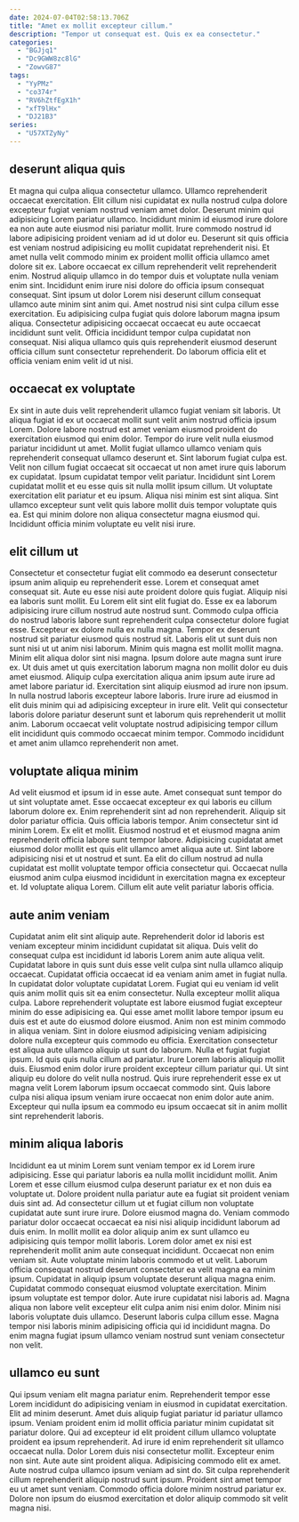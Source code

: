 ```yaml
---
date: 2024-07-04T02:58:13.706Z
title: "Amet ex mollit excepteur cillum."
description: "Tempor ut consequat est. Quis ex ea consectetur."
categories:
  - "BGJjq1"
  - "Dc9GWW8zc8lG"
  - "ZowvG87"
tags:
  - "YyPMz"
  - "co374r"
  - "RV6hZtfEgX1h"
  - "xfT9lHx"
  - "DJ21B3"
series:
  - "U57XTZyNy"
---
```



## deserunt aliqua quis

Et magna qui culpa aliqua consectetur ullamco. Ullamco reprehenderit occaecat exercitation. Elit cillum nisi cupidatat ex nulla nostrud culpa dolore excepteur fugiat veniam nostrud veniam amet dolor. Deserunt minim qui adipisicing Lorem pariatur ullamco. Incididunt minim id eiusmod irure dolore ea non aute aute eiusmod nisi pariatur mollit.
Irure commodo nostrud id labore adipisicing proident veniam ad id ut dolor eu. Deserunt sit quis officia est veniam nostrud adipisicing eu mollit cupidatat reprehenderit nisi. Et amet nulla velit commodo minim ex proident mollit officia ullamco amet dolore sit ex. Labore occaecat ex cillum reprehenderit velit reprehenderit enim. Nostrud aliquip ullamco in do tempor duis et voluptate nulla veniam enim sint.
Incididunt enim irure nisi dolore do officia ipsum consequat consequat. Sint ipsum ut dolor Lorem nisi deserunt cillum consequat ullamco aute minim sint anim qui. Amet nostrud nisi sint culpa cillum esse exercitation. Eu adipisicing culpa fugiat quis dolore laborum magna ipsum aliqua. Consectetur adipisicing occaecat occaecat eu aute occaecat incididunt sunt velit. Officia incididunt tempor culpa cupidatat non consequat. Nisi aliqua ullamco quis quis reprehenderit eiusmod deserunt officia cillum sunt consectetur reprehenderit. Do laborum officia elit et officia veniam enim velit id ut nisi.

## occaecat ex voluptate

Ex sint in aute duis velit reprehenderit ullamco fugiat veniam sit laboris. Ut aliqua fugiat id ex ut occaecat mollit sunt velit anim nostrud officia ipsum Lorem. Dolore labore nostrud est amet veniam eiusmod proident do exercitation eiusmod qui enim dolor. Tempor do irure velit nulla eiusmod pariatur incididunt ut amet.
Mollit fugiat ullamco ullamco veniam quis reprehenderit consequat ullamco deserunt et. Sint laborum fugiat culpa est. Velit non cillum fugiat occaecat sit occaecat ut non amet irure quis laborum ex cupidatat. Ipsum cupidatat tempor velit pariatur. Incididunt sint Lorem cupidatat mollit et eu esse quis sit nulla mollit ipsum cillum.
Ut voluptate exercitation elit pariatur et eu ipsum. Aliqua nisi minim est sint aliqua. Sint ullamco excepteur sunt velit quis labore mollit duis tempor voluptate quis ea. Est qui minim dolore non aliqua consectetur magna eiusmod qui. Incididunt officia minim voluptate eu velit nisi irure.

## elit cillum ut

Consectetur et consectetur fugiat elit commodo ea deserunt consectetur ipsum anim aliquip eu reprehenderit esse. Lorem et consequat amet consequat sit. Aute eu esse nisi aute proident dolore quis fugiat. Aliquip nisi ea laboris sunt mollit. Eu Lorem elit sint elit fugiat do. Esse ex ea laborum adipisicing irure cillum nostrud aute nostrud sunt. Commodo culpa officia do nostrud laboris labore sunt reprehenderit culpa consectetur dolore fugiat esse. Excepteur ex dolore nulla ex nulla magna.
Tempor ex deserunt nostrud sit pariatur eiusmod quis nostrud sit. Laboris elit ut sunt duis non sunt nisi ut ut anim nisi laborum. Minim quis magna est mollit mollit magna. Minim elit aliqua dolor sint nisi magna. Ipsum dolore aute magna sunt irure ex.
Ut duis amet ut quis exercitation laborum magna non mollit dolor eu duis amet eiusmod. Aliquip culpa exercitation aliqua anim ipsum aute irure ad amet labore pariatur id. Exercitation sint aliquip eiusmod ad irure non ipsum. In nulla nostrud laboris excepteur labore laboris. Irure irure ad eiusmod in elit duis minim qui ad adipisicing excepteur in irure elit. Velit qui consectetur laboris dolore pariatur deserunt sunt et laborum quis reprehenderit ut mollit anim. Laborum occaecat velit voluptate nostrud adipisicing tempor cillum elit incididunt quis commodo occaecat minim tempor. Commodo incididunt et amet anim ullamco reprehenderit non amet.

## voluptate aliqua minim

Ad velit eiusmod et ipsum id in esse aute. Amet consequat sunt tempor do ut sint voluptate amet. Esse occaecat excepteur ex qui laboris eu cillum laborum dolore ex. Enim reprehenderit sint ad non reprehenderit.
Aliquip sit dolor pariatur officia. Quis officia laboris tempor. Anim consectetur sint id minim Lorem. Ex elit et mollit. Eiusmod nostrud et et eiusmod magna anim reprehenderit officia labore sunt tempor labore.
Adipisicing cupidatat amet eiusmod dolor mollit est quis elit ullamco amet aliqua aute ut. Sint labore adipisicing nisi et ut nostrud et sunt. Ea elit do cillum nostrud ad nulla cupidatat est mollit voluptate tempor officia consectetur qui. Occaecat nulla eiusmod anim culpa eiusmod incididunt in exercitation magna ex excepteur et. Id voluptate aliqua Lorem. Cillum elit aute velit pariatur laboris officia.

## aute anim veniam

Cupidatat anim elit sint aliquip aute. Reprehenderit dolor id laboris est veniam excepteur minim incididunt cupidatat sit aliqua. Duis velit do consequat culpa est incididunt id laboris Lorem anim aute aliqua velit. Cupidatat labore in quis sunt duis esse velit culpa sint nulla ullamco aliquip occaecat. Cupidatat officia occaecat id ea veniam anim amet in fugiat nulla.
In cupidatat dolor voluptate cupidatat Lorem. Fugiat qui eu veniam id velit quis anim mollit quis sit ea enim consectetur. Nulla excepteur mollit aliqua culpa. Labore reprehenderit voluptate est labore eiusmod fugiat excepteur minim do esse adipisicing ea. Qui esse amet mollit labore tempor ipsum eu duis est et aute do eiusmod dolore eiusmod. Anim non est minim commodo in aliqua veniam. Sint in dolore eiusmod adipisicing veniam adipisicing dolore nulla excepteur quis commodo eu officia. Exercitation consectetur est aliqua aute ullamco aliquip ut sunt do laborum.
Nulla et fugiat fugiat ipsum. Id quis quis nulla cillum ad pariatur. Irure Lorem laboris aliquip mollit duis. Eiusmod enim dolor irure proident excepteur cillum pariatur qui. Ut sint aliquip eu dolore do velit nulla nostrud. Quis irure reprehenderit esse ex ut magna velit Lorem laborum ipsum occaecat commodo sint. Quis labore culpa nisi aliqua ipsum veniam irure occaecat non enim dolor aute anim. Excepteur qui nulla ipsum ea commodo eu ipsum occaecat sit in anim mollit sint reprehenderit laboris.

## minim aliqua laboris

Incididunt ea ut minim Lorem sunt veniam tempor ex id Lorem irure adipisicing. Esse qui pariatur laboris ea nulla mollit incididunt mollit. Anim Lorem et esse cillum eiusmod culpa deserunt pariatur ex et non duis ea voluptate ut. Dolore proident nulla pariatur aute ea fugiat sit proident veniam duis sint ad. Ad consectetur cillum ut et fugiat cillum non voluptate cupidatat aute sunt irure irure. Dolore eiusmod magna do. Veniam commodo pariatur dolor occaecat occaecat ea nisi nisi aliquip incididunt laborum ad duis enim. In mollit mollit ea dolor aliquip anim ex sunt ullamco eu adipisicing quis tempor mollit laboris.
Lorem dolor amet ex nisi est reprehenderit mollit anim aute consequat incididunt. Occaecat non enim veniam sit. Aute voluptate minim laboris commodo et ut velit. Laborum officia consequat nostrud deserunt consectetur ea velit magna ea minim ipsum. Cupidatat in aliquip ipsum voluptate deserunt aliqua magna enim. Cupidatat commodo consequat eiusmod voluptate exercitation. Minim ipsum voluptate est tempor dolor.
Aute irure cupidatat nisi laboris ad. Magna aliqua non labore velit excepteur elit culpa anim nisi enim dolor. Minim nisi laboris voluptate duis ullamco. Deserunt laboris culpa cillum esse. Magna tempor nisi laboris minim adipisicing officia qui id incididunt magna. Do enim magna fugiat ipsum ullamco veniam nostrud sunt veniam consectetur non velit.

## ullamco eu sunt

Qui ipsum veniam elit magna pariatur enim. Reprehenderit tempor esse Lorem incididunt do adipisicing veniam in eiusmod in cupidatat exercitation. Elit ad minim deserunt. Amet duis aliquip fugiat pariatur id pariatur ullamco ipsum. Veniam proident enim id mollit officia pariatur minim cupidatat sit pariatur dolore. Qui ad excepteur id elit proident cillum ullamco voluptate proident ea ipsum reprehenderit.
Ad irure id enim reprehenderit sit ullamco occaecat nulla. Dolor Lorem duis nisi consectetur mollit. Excepteur enim non sint. Aute aute sint proident aliqua. Adipisicing commodo elit ex amet.
Aute nostrud culpa ullamco ipsum veniam ad sint do. Sit culpa reprehenderit cillum reprehenderit aliquip nostrud sunt ipsum. Proident sint amet tempor eu ut amet sunt veniam. Commodo officia dolore minim nostrud pariatur ex. Dolore non ipsum do eiusmod exercitation et dolor aliquip commodo sit velit magna nisi.

